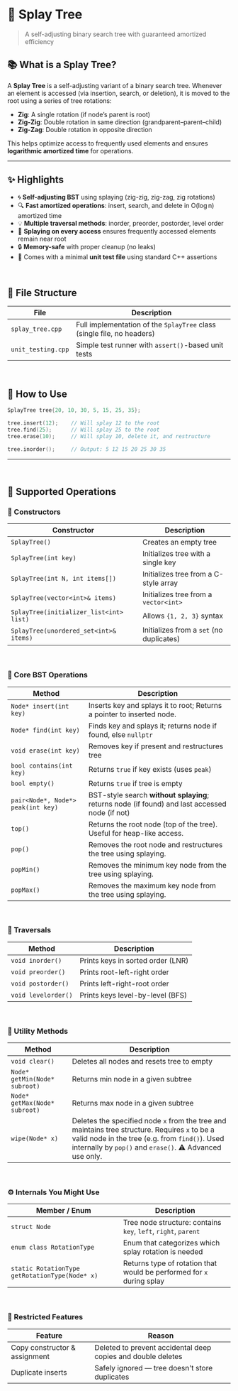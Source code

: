 # 🌲 Splay Tree
> A self-adjusting binary search tree with guaranteed amortized efficiency


## 📚 What is a Splay Tree?

A **Splay Tree** is a self-adjusting variant of a binary search tree. Whenever an element is accessed (via insertion, search, or deletion), it is moved to the root using a series of tree rotations:

- **Zig**: A single rotation (if node’s parent is root)
- **Zig-Zig**: Double rotation in same direction (grandparent–parent–child)
- **Zig-Zag**: Double rotation in opposite direction

This helps optimize access to frequently used elements and ensures **logarithmic amortized time** for operations.

---

## ✨ Highlights

- 🌀 **Self-adjusting BST** using splaying (zig-zig, zig-zag, zig rotations)
- 🔍 **Fast amortized operations**: insert, search, and delete in O(log n) amortized time
- 💡 **Multiple traversal methods**: inorder, preorder, postorder, level order
- 🧠 **Splaying on every access** ensures frequently accessed elements remain near root
- 🔒 **Memory-safe** with proper cleanup (no leaks)
- 🧪 Comes with a minimal **unit test file** using standard C++ assertions

<br>


## 🧩 File Structure

| File               | Description |
|--------------------|-------------|
| `splay_tree.cpp`   | Full implementation of the `SplayTree` class (single file, no headers) |
| `unit_testing.cpp` | Simple test runner with `assert()`-based unit tests |

<br>

## 🚀 How to Use

```cpp
SplayTree tree{20, 10, 30, 5, 15, 25, 35};

tree.insert(12);    // Will splay 12 to the root
tree.find(25);      // Will splay 25 to the root
tree.erase(10);     // Will splay 10, delete it, and restructure

tree.inorder();     // Output: 5 12 15 20 25 30 35
```

---

<br>

## 🧰 Supported Operations

### 🔧 Constructors

| Constructor                                | Description |
|--------------------------------------------|-------------|
| `SplayTree()`                              | Creates an empty tree |
| `SplayTree(int key)`                       | Initializes tree with a single key |
| `SplayTree(int N, int items[])`            | Initializes tree from a C-style array |
| `SplayTree(vector<int>& items)`            | Initializes tree from a `vector<int>` |
| `SplayTree(initializer_list<int> list)`    | Allows `{1, 2, 3}` syntax |
| `SplayTree(unordered_set<int>& items)`     | Initializes from a `set` (no duplicates) |

<br>

### 🌳 Core BST Operations

| Method                             | Description                                                                                    |
| ---------------------------------- | ---------------------------------------------------------------------------------------------- |
| `Node* insert(int key)`            | Inserts key and splays it to root; Returns a pointer to inserted node.                         |
| `Node* find(int key)`              | Finds key and splays it; returns node if found, else `nullptr`                                 |
| `void erase(int key)`              | Removes key if present and restructures tree                                                   |
| `bool contains(int key)`           | Returns `true` if key exists (uses `peak`)                                                     |
| `bool empty()`                     | Returns `true` if tree is empty                                                                |
| `pair<Node*, Node*> peak(int key)` | BST-style search **without splaying**; returns node (if found) and last accessed node (if not) |
| `top()`                            | Returns the root node (top of the tree). Useful for heap-like access.                          |
| `pop()`                            | Removes the root node and restructures the tree using splaying.                                |
| `popMin()`                         | Removes the minimum key node from the tree using splaying.                                     |
| `popMax()`                         | Removes the maximum key node from the tree using splaying.                                     |


<br>

### 🔁 Traversals

| Method              | Description                       |
| ------------------- | --------------------------------- |
| `void inorder()`    | Prints keys in sorted order (LNR) |
| `void preorder()`   | Prints root-left-right order      |
| `void postorder()`  | Prints left-right-root order      |
| `void levelorder()` | Prints keys level-by-level (BFS)  |

<br>

### 🧹 Utility Methods

| Method                        | Description                                |
| ----------------------------- | ------------------------------------------ |
| `void clear()`                | Deletes all nodes and resets tree to empty |
| `Node* getMin(Node* subroot)` | Returns min node in a given subtree        |
| `Node* getMax(Node* subroot)` | Returns max node in a given subtree        |
| `wipe(Node* x)`               | Deletes the specified node `x` from the tree and maintains tree structure. Requires `x` to be a valid node in the tree (e.g. from `find()`). Used internally by `pop()` and `erase()`. ⚠️ Advanced use only. |

<br>

### ⚙️ Internals You Might Use

| Member / Enum                                  | Description                                                           |
| ---------------------------------------------- | --------------------------------------------------------------------- |
| `struct Node`                                  | Tree node structure: contains `key`, `left`, `right`, `parent`        |
| `enum class RotationType`                      | Enum that categorizes which splay rotation is needed                  |
| `static RotationType getRotationType(Node* x)` | Returns type of rotation that would be performed for `x` during splay |


<br>

### 🚫 Restricted Features

| Feature                       | Reason                                                       |
| ----------------------------- | ------------------------------------------------------------ |
| Copy constructor & assignment | Deleted to prevent accidental deep copies and double deletes |
| Duplicate inserts             | Safely ignored — tree doesn't store duplicates               |
